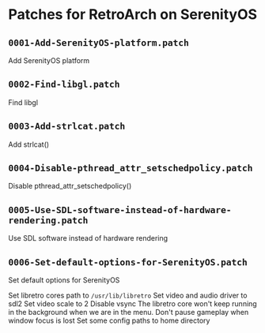 # Patches for RetroArch on SerenityOS

## `0001-Add-SerenityOS-platform.patch`

Add SerenityOS platform


## `0002-Find-libgl.patch`

Find libgl


## `0003-Add-strlcat.patch`

Add strlcat()


## `0004-Disable-pthread_attr_setschedpolicy.patch`

Disable pthread_attr_setschedpolicy()


## `0005-Use-SDL-software-instead-of-hardware-rendering.patch`

Use SDL software instead of hardware rendering


## `0006-Set-default-options-for-SerenityOS.patch`

Set default options for SerenityOS

Set libretro cores path to `/usr/lib/libretro`
Set video and audio driver to sdl2
Set video scale to 2
Disable vsync
The libretro core won't keep running in the background when we are in the menu.
Don't pause gameplay when window focus is lost
Set some config paths to home directory

